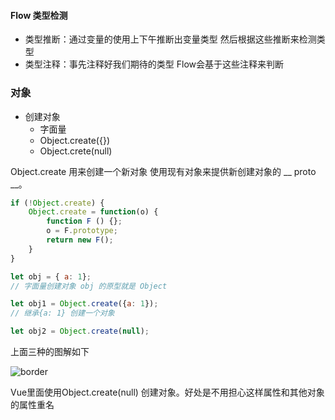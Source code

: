 #### Flow 类型检测

* 类型推断：通过变量的使用上下午推断出变量类型 然后根据这些推断来检测类型
* 类型注释：事先注释好我们期待的类型 Flow会基于这些注释来判断





### 对象

* 创建对象
  * 字面量
  * Object.create({})
  * Object.crete(null)



Object.create 用来创建一个新对象 使用现有对象来提供新创建对象的 __ proto __。

```javascript
if (!Object.create) {
    Object.create = function(o) {
        function F () {};
        o = F.prototype;
        return new F();
    }
}
```



```javascript
let obj = { a: 1};
// 字面量创建对象 obj 的原型就是 Object

let obj1 = Object.create({a: 1});
// 继承{a: 1} 创建一个对象

let obj2 = Object.create(null);

```

上面三种的图解如下

![border](https://user-gold-cdn.xitu.io/2018/7/15/1649c4e3e74b0cc5?imageView2)



Vue里面使用Object.create(null) 创建对象。好处是不用担心这样属性和其他对象的属性重名

